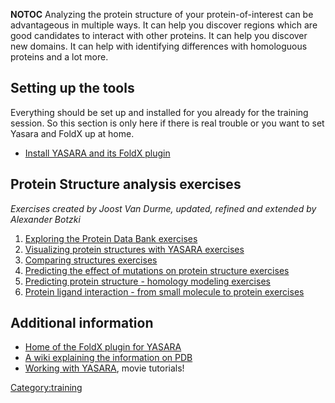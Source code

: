 __NOTOC__ Analyzing the protein structure of your
protein-of-interest can be advantageous in multiple ways. It can help
you discover regions which are good candidates to interact with other
proteins. It can help you discover new domains. It can help with
identifying differences with homologuous proteins and a lot more.

## Setting up the tools

Everything should be set up and installed for you already for the
training session. So this section is only here if there is real trouble
or you want to set Yasara and FoldX up at home.

  - [Install YASARA and its FoldX
    plugin](Install_YASARA_and_its_FoldX_plugin "wikilink")

## Protein Structure analysis exercises

<i>Exercises created by Joost Van Durme, updated, refined and extended
by Alexander Botzki</i>

1.  [Exploring the Protein Data Bank
    exercises](Exploring_the_Protein_Data_Bank_exercises "wikilink")
2.  [Visualizing protein structures with YASARA
    exercises](Visualizing_protein_structures_with_YASARA_exercises "wikilink")
3.  [Comparing structures
    exercises](Comparing_structures_exercises "wikilink")
4.  [Predicting the effect of mutations on protein structure
    exercises](Predicting_the_effect_of_mutations_on_protein_structure_exercises "wikilink")
5.  [Predicting protein structure - homology modeling
    exercises](Predicting_protein_structure_-_homology_modeling_exercises "wikilink")
6.  [Protein ligand interaction - from small molecule to protein
    exercises](Protein_ligand_interaction_-_from_small_molecule_to_protein_exercises "wikilink")

## Additional information

  - [Home of the FoldX plugin for
    YASARA](http://foldxyasara.switchlab.org/)
  - [A wiki explaining the information on
    PDB](https://en.wikipedia.org/wiki/Protein_Data_Bank)
  - [Working with YASARA](http://www.yasara.org/movies.htm), movie
    tutorials\!

[Category:training](Category:training "wikilink")